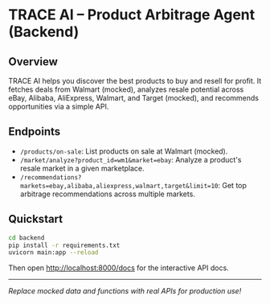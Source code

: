 # TRACE AI – Product Arbitrage Agent (Backend)

## Overview

TRACE AI helps you discover the best products to buy and resell for profit. It fetches deals from Walmart (mocked), analyzes resale potential across eBay, Alibaba, AliExpress, Walmart, and Target (mocked), and recommends opportunities via a simple API.

## Endpoints

- `/products/on-sale`: List products on sale at Walmart (mocked).
- `/market/analyze?product_id=wm1&market=ebay`: Analyze a product's resale market in a given marketplace.
- `/recommendations?markets=ebay,alibaba,aliexpress,walmart,target&limit=10`: Get top arbitrage recommendations across multiple markets.

## Quickstart

```bash
cd backend
pip install -r requirements.txt
uvicorn main:app --reload
```

Then open [http://localhost:8000/docs](http://localhost:8000/docs) for the interactive API docs.

---

*Replace mocked data and functions with real APIs for production use!*